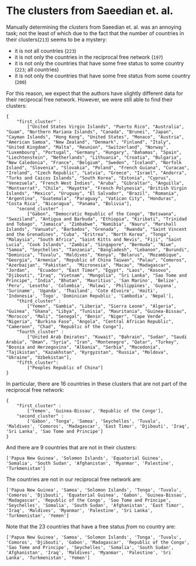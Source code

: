 # The clusters from Saeedian et. al.

Manually determining the clusters from Saeedian et. al. was an annoying task; not the least of which due to the fact that the number of countries in their clusters(`213`) seems to be a mystery:

- it is not all countries (`223`)
- it is not only the countries in the reciprocal free network (`197`)
- it is not only the countries that have some free status to some country (`223`; all countries)
- it is not only the countries that have some free status from some country (`200`)

For this reason, we expect that the authors have slightly different data for their reciprocal free network. However, we were still able to find their clusters:

```
{
	"first_cluster" : 
		["United States Virgin Islands", "Puerto Rico", "Australia", "Guam", "Northern Mariana Islands", "Canada", "Brunei", "Japan", "Cayman Islands", "Hong Kong", "United States", "Monaco", "Austria", "American Samoa", "New Zealand", "Denmark", "Finland", "Italy", "United Kingdom", "Malta", "Reunion", "Switzerland", "Norway", "Luxembourg", "Portugal", "Germany", "Hungary", "Bahamas", "Spain", "Liechtenstein", "Netherlands", "Lithuania", "Croatia", "Bulgaria", "New Caledonia", "France", "Belgium", "Sweden", "Iceland", "Norfolk Island", "Slovenia", "Slovakia", "Poland", "French Guiana", "Curacao", "Ireland", "Czech Republic", "Latvia", "Greece", "Israel", "Andorra", "Turks and Caicos Islands", "South Korea", "Estonia", "Cyprus", "Venezuela", "French West Indies", "Aruba", "Gibraltar", "Anguilla", "Montserrat", "Chile", "Mayotte", "French Polynesia", "British Virgin Islands", "Mexico", "Uruguay", "El Salvador", "Brazil", "Romania", "Argentina", "Guatemala", "Paraguay", "Vatican City", "Honduras", "Costa Rica", "Nicaragua", "Panama", "Bolivia"],
	"second_cluster" : 
		["Gabon", "Democratic Republic of the Congo", "Botswana", "Swaziland", "Antigua and Barbuda", "Ethiopia", "Kiribati", "Trinidad and Tobago", "Jamaica", "Zimbabwe", "Namibia", "Nauru", "Marshall Islands", "Vanuatu", "Barbados", "Grenada",  "Rwanda", "Saint Vincent and the Grenadines", "Cuba", "Eritrea", "North Korea", "Tonga", "Malaysia", "South Africa", "Saint Kitts and Nevis", "Fiji", "Saint Lucia", "Cook Islands", "Zambia", "Singapore", "Bermuda", "Niue", "Samoa", "Seychelles", "Tanzania", "Bangladesh", "Lebanon", "Burundi",   "Dominica", "Tuvalu", "Maldives", "Kenya", "Belarus", "Mozambique", "Georgia", "Armenia", "Republic of China Taiwan", "Palau", "Comoros", "Azerbaijan", "Pakistan",  "Micronesia", "Macau", "Madagascar", "Jordan",   "Ecuador", "East Timor", "Egypt", "Laos", "Kosovo", "Djibouti", "Iraq", "Vietnam", "Mongolia", "Sri Lanka", "Sao Tome and Principe", "India", "Bhutan", 'Mauritius', 'San Marino', 'Belize', 'Peru', 'Lesotho', 'Colombia', 'Malawi', 'Philippines', 'Guyana', 'Suriname', 'Uganda', 'Thailand', 'Cote dIvoire', 'Haiti', 'Indonesia', 'Togo', 'Dominican Republic', 'Cambodia', 'Nepal'],
	"third_cluster" : 
		["Yemen", "Gambia", "Liberia", "Sierra Leone", "Algeria", "Guinea", "Ghana", "Libya", "Tunisia", "Mauritania", "Guinea-Bissau", "Morocco", "Mali", "Senegal", "Benin", "Niger", "Cape Verde", "Nigeria", "Burkina Faso", "Angola", "Central African Republic", "Cameroon", "Chad", "Republic of the Congo"],
	"fourth_cluster" : 
		["United Arab Emirates", "Kuwait", "Bahrain", "Sudan", "Saudi Arabia", "Oman", "Syria", "Iran", "Montenegro", "Qatar", "Turkey", "Bosnia and Herzegovina", "Albania", "Serbia", "Macedonia", "Tajikistan", "Kazakhstan", "Kyrgyzstan", "Russia", "Moldova", "Ukraine", "Uzbekistan"], 
	"fifth_cluster": 
		["Peoples Republic of China"]
}
```

In particular, there are 16 countries in these clusters that are not part of the reciprocal free network:

```
{ 
	"first_cluster" :
		['Yemen', 'Guinea-Bissau', 'Republic of the Congo'], 
	"second_cluster" :	
		['Gabon', 'Tonga', 'Samoa', 'Seychelles', 'Tuvalu', 'Maldives', 'Comoros', 'Madagascar', 'East Timor', 'Djibouti', 'Iraq', 'Sri Lanka', 'Sao Tome and Principe']
}
```

And there are 9 countries that are not in their clusters:

```
['Papua New Guinea', 'Solomon Islands', 'Equatorial Guinea', 'Somalia', 'South Sudan', 'Afghanistan', 'Myanmar', 'Palestine', 'Turkmenistan']

```

The countries are not in our reciprocal free network are:

```
['Papua New Guinea', 'Samoa', 'Solomon Islands', 'Tonga', 'Tuvalu', 'Comoros', 'Djibouti', 'Equatorial Guinea', 'Gabon', 'Guinea-Bissau', 'Madagascar', 'Republic of the Congo', 'Sao Tome and Principe', 'Seychelles', 'Somalia', 'South Sudan', 'Afghanistan', 'East Timor', 'Iraq', 'Maldives', 'Myanmar', 'Palestine', 'Sri Lanka', 'Turkmenistan', 'Yemen']
```

Note that the 23 countries that have a free status _from_ no country are:

```
['Papua New Guinea', 'Samoa', 'Solomon Islands', 'Tonga', 'Tuvalu', 'Comoros', 'Djibouti', 'Gabon', 'Madagascar', 'Republic of the Congo', 'Sao Tome and Principe', 'Seychelles', 'Somalia', 'South Sudan', 'Afghanistan', 'Iraq', 'Maldives', 'Myanmar', 'Palestine', 'Sri Lanka', 'Turkmenistan', 'Yemen']
```
